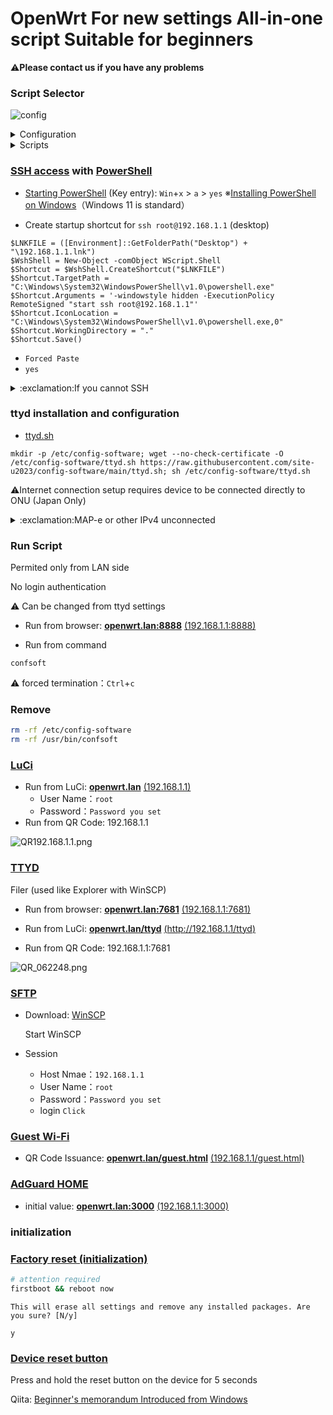 # OpenWrt For new settings All-in-one script Suitable for beginners

:warning:**Please contact us if you have any problems**

### Script Selector
![config](https://github.com/site-u2023/config-software/assets/140032047/0e7be2b8-7f81-44c7-9452-432fda1f7db8)

<details><summary>Configuration</summary>

:warning:Japanese notation
- [Script Selector](https://qiita.com/site_u/items/c6a50aa6dea965b5a774#%E3%82%B9%E3%82%AF%E3%83%AA%E3%83%97%E3%83%88%E3%82%BB%E3%83%AC%E3%82%AF%E3%82%BF%E3%83%BC%E8%A6%81onu%E7%9B%B4%E7%B5%90)
  - [Initial system setup (host name, password, wifi, etc.)](https://qiita.com/site_u/items/59c641c9dc0eec3b1324)
    - [Dynamic frequency selection (DFS)](https://qiita.com/site_u/items/f42be7c0953187b9428a#dynamic-frequency-selection-dfs)
    - [Guest Wi-Fi (QR code)](https://qiita.com/site_u/items/f42be7c0953187b9428a#guest-wi-fi-qr-code)
    - [Target Wake Time (TWT)](https://qiita.com/site_u/items/f42be7c0953187b9428a#target-wake-time-twt)
  - [Internet connection setup in Japan (MAP-e, DS-LITE, PPPoE)](https://qiita.com/site_u/items/4b8076cb8c9b05bc3f9a)
    - OCN Virtual Connect automatic configuration (including Nichiban measures)
      - Only Nichiban countermeasure settings are executed
    - V6 Plus and IPv6 options automatically configured (including Nichiban measures)
      - Only Nichiban countermeasure settings are executed
    - Transix Auto Configuration
    - Xpass Auto Configuration
    - V6connect Auto Configuration
    - PPPoE (iPv4 and IPv6): Authentication ID (user name) and password required
      - Perform PPPoE IPv4 connection setup
      - Perform PPPoE IPv4 and IPv6 connection setup
  - [Recommended Package Installation](https://qiita.com/site_u/items/a23d165201081817cb00)[(USB auto-detection)](https://qiita.com/site_u/items/597199882dc4d56c2385#usb)
    - Automatic full installation (recommended package all-in)
    - Selective Install
    - Confirmation of packages installed after flashing
  - [Access point configuration (Dumb / Bridge)](https://qiita.com/site_u/items/0463c782be0acd6d23d3)
  - [Ad blocker and DNS encryption installation](https://qiita.com/site_u/items/cf34ea1ee9a1971272bc)
    - [AdGuard HOME Setup and Installation](https://qiita.com/site_u/items/cf34ea1ee9a1971272bc#adguard-home)
      - Administrative web interface settings (port, username, and password only)
    - [AdBlockd installation and configuration (Japan only)](https://qiita.com/site_u/items/cf34ea1ee9a1971272bc#adblock)
      - AdBlock installation and configuration (custom filter add-in)
      - Installation and configuration of AdBlock-fast (custom filter add-in)
    - [DNS over HTTPS (DoH) configuration and installation](https://qiita.com/site_u/items/cf34ea1ee9a1971272bc#https-dns-proxy)
    - [DNS over TLS (DoT) configuration and installation](https://qiita.com/site_u/items/cf34ea1ee9a1971272bc#stubby)
  - [Home Assistant Installation](https://qiita.com/site_u/items/c33defca3eae1e8c62b8)
  - Other
    - [Button Setup and Installation](https://qiita.com/site_u/items/08764ce9473231482c17)
    - [IPERF3 installation and service addition](https://qiita.com/site_u/items/599124e2904d1374c2c9#iperf3)
    - [Location Based Service (LBS) Stop](https://qiita.com/site_u/items/3cd3fc65a789461262e8#%E4%BD%8D%E7%BD%AE%E6%83%85%E5%A0%B1%E3%82%B5%E3%83%BC%E3%83%93%E3%82%B9%E5%81%9C%E6%AD%A2)
    - [SAMBA4 and WSDD2 installation](https://qiita.com/site_u/items/aa9164859a78cb4e3f8f)
    - [Dynamic frequency selection (DFS)](https://qiita.com/site_u/items/f42be7c0953187b9428a#dynamic-frequency-selection-dfs)
    - [Guest Wi-Fi (QR code)](https://qiita.com/site_u/items/f42be7c0953187b9428a#guest-wi-fi-qr-code)
    - [Target Wake Time (TWT)](https://qiita.com/site_u/items/f42be7c0953187b9428a#target-wake-time-twt)
    - [Guest servicing (QR code issuance and random password)](https://qiita.com/site_u/items/f42be7c0953187b9428a#%E3%82%B2%E3%82%B9%E3%83%88%E3%81%AE%E3%82%B5%E3%83%BC%E3%83%93%E3%82%B9%E5%8C%96-qr%E3%82%B3%E3%83%BC%E3%83%89%E7%99%BA%E8%A1%8C%E3%81%A8%E3%83%A9%E3%83%B3%E3%83%80%E3%83%A0%E3%83%91%E3%82%B9%E3%83%AF%E3%83%BC%E3%83%89)
  - Quit

---

</details>

<details><summary>Scripts</summary>

- [README.md](https://github.com/site-u2023/config-software/blob/main/README.md)
  - [openwrt-config.sh](https://github.com/site-u2023/config-software/blob/main/openwrt-config.sh)
    - [system-config.sh](https://github.com/site-u2023/config-software/blob/main/system-config.sh)
      - [system.sh](https://github.com/site-u2023/config-software/blob/main/system.sh)
      - [dfs-check-new-config.sh](https://github.com/site-u2023/config-software/blob/main/dfs-check-new-config.sh)
    - [internet-config.sh](https://github.com/site-u2023/config-software/blob/main/internet-config.sh)
      - [map-e.sh](https://github.com/site-u2023/config-software/blob/main/map-e.sh)
      - [ds-lite.sh](https://github.com/site-u2023/config-software/blob/main/ds-lite.sh)
    - [package-config.sh](https://github.com/site-u2023/config-software/blob/main/package-config.sh)
      - [package-auto.sh](https://github.com/site-u2023/config-software/blob/main/package-auto.sh)
        - [package-auto-e.sh](https://github.com/site-u2023/config-software/blob/main/package-auto-e.sh)
        - [package-manual-g.sh](https://github.com/site-u2023/config-software/blob/main/package-manual-g.sh)
      - [package-manual.sh](https://github.com/site-u2023/config-software/blob/main/package-manual.sh)
        - [package-manual-e.sh](https://github.com/site-u2023/config-software/blob/main/package-manual-e.sh)
        - [package-manual-g.sh](https://github.com/site-u2023/config-software/blob/main/package-manual-g.sh)
      - [install-config.sh](https://github.com/site-u2023/config-software/blob/main/install-config.sh)
    - [dumb-config.sh](https://github.com/site-u2023/config-software/blob/main/dumb-config.sh)
      - [dumb.sh](https://github.com/site-u2023/config-software/blob/main/dumb.sh)
    - [ad-dns-blocking-config.sh](https://github.com/site-u2023/config-software/blob/main/ad-dns-blocking-config.sh)
      - [adguard-config.sh](https://github.com/site-u2023/config-software/blob/main/adguard-config.sh)
        - [adguardhome.yaml](https://raw.githubusercontent.com/site-u2023/config-software/main/adguardhome.yaml)
        - [adguardhome.yaml-g](https://raw.githubusercontent.com/site-u2023/config-software/main/adguardhome.yaml-g)
        - [htpasswd](https://github.com/site-u2023/config-software/blob/main/htpasswd)
        - [htpasswd-x86](https://github.com/site-u2023/config-software/blob/main/htpasswd-x86)
        - [adguard.sh](https://github.com/site-u2023/config-software/blob/main/adguard.sh)
      - [adblock-config.sh](https://github.com/site-u2023/config-software/blob/main/adblock-config.sh)
        - [adblock.sh](https://github.com/site-u2023/config-software/blob/main/adblock.sh)
        - [adblock-fast.sh](https://github.com/site-u2023/config-software/blob/main/adblock-fast.sh)
    - [HomeAssistant](https://github.com/site-u2023/config-software/blob/main/homeassistant.sh)
    - [etc-config.sh](https://github.com/site-u2023/config-software/blob/main/etc-config.sh)
      - [button-config.sh](https://github.com/site-u2023/config-software/blob/main/button-config.sh)
        - [button.sh](https://github.com/site-u2023/config-software/blob/main/button.sh)
      - [iperf3](https://github.com/site-u2023/config-software/blob/main/ad-dns-blocking-config.sh)
      - [dfs-check-new-config.sh](https://github.com/site-u2023/config-software/blob/main/dfs-check-new-config.sh)
      - [guest.sh](https://github.com/site-u2023/config-software/blob/main/guest.sh)
---

</details>

### [SSH access](https://openwrt.org/docs/guide-quick-start/sshadministration) with [PowerShell](https://learn.microsoft.com/en-us/powershell/scripting/what-is-windows-powershell?view=powershell-7.4)

- [Starting PowerShell](https://learn.microsoft.com/en-us/powershell/scripting/windows-powershell/starting-windows-powershell?view=powershell-7.4) (Key entry): `Win`+`x` > `a` > `yes`
  ※[Installing PowerShell on Windows](https://learn.microsoft.com/ja-jp/powershell/scripting/install/installing-powershell-on-windows?view=powershell-7.4)（Windows 11 is standard）

- Create startup shortcut for `ssh root@192.168.1.1` (desktop)

```sh:powershell: ssh
$LNKFILE = ([Environment]::GetFolderPath("Desktop") + "\192.168.1.1.lnk")
$WshShell = New-Object -comObject WScript.Shell
$Shortcut = $WshShell.CreateShortcut("$LNKFILE")
$Shortcut.TargetPath = "C:\Windows\System32\WindowsPowerShell\v1.0\powershell.exe"
$Shortcut.Arguments = '-windowstyle hidden -ExecutionPolicy RemoteSigned "start ssh root@192.168.1.1"'
$Shortcut.IconLocation = "C:\Windows\System32\WindowsPowerShell\v1.0\powershell.exe,0"
$Shortcut.WorkingDirectory = "."
$Shortcut.Save()

```

- `Forced Paste`
- `yes`

<details><summary>:exclamation:If you cannot SSH</summary>

`C:\Users\yourusername\.ssh\known_hosts`
※Windows Hidden Files
```powershell:powershell
Clear-Content .ssh\known_hosts -Force

```
---

</details>
 
### ttyd installation and configuration

- [ttyd.sh](https://github.com/site-u2023/config-software/blob/main/ttyd.sh)
```sh:SSH
mkdir -p /etc/config-software; wget --no-check-certificate -O /etc/config-software/ttyd.sh https://raw.githubusercontent.com/site-u2023/config-software/main/ttyd.sh; sh /etc/config-software/ttyd.sh

```
:warning:Internet connection setup requires device to be connected directly to ONU (Japan Only)
<details><summary>:exclamation:MAP-e or other IPv4 unconnected</summary>

https://github.com/ can be connected using IPv6
  - Connect client for setup to LAN1
```sh:SSH
# IPv6 Usage Settings
uci add network device
uci set network.@device[-1].name='lan1'
uci set network.@device[-1].mtu='1500'
uci set network.@device[-1].ipv6='1'
uci set network.@device[-1].mtu6='1500'
#
uci commit network
/etc/init.d/network reload

```

---

</details>

### Run Script

Permited only from LAN side

No login authentication

:warning: Can be changed from ttyd settings

- Run from browser: 
**[openwrt.lan:8888](http://openwrt.lan:8888)** [(192.168.1.1:8888)](http://192.168.1.1:8888)

- Run from command
```sh:SSH
confsoft

```
:warning: forced termination：`Ctrl`+`c`

### Remove
```sh :SSH
rm -rf /etc/config-software
rm -rf /usr/bin/confsoft

```


### [LuCi](https://qiita.com/site_u/items/a23d165201081817cb00#luciweb%E7%AE%A1%E7%90%86%E7%94%BB%E9%9D%A2)

- Run from LuCi:
**[openwrt.lan](http://openwrt.lan)** [(192.168.1.1)](http://192.168.1.1)
  - User Name：`root`
  - Password：`Password you set`
- Run from QR Code: 192.168.1.1

![QR192.168.1.1.png](https://qiita-image-store.s3.ap-northeast-1.amazonaws.com/0/3412833/93eed9ce-7319-9332-99ba-74455b471cdd.png) 


### [TTYD](https://qiita.com/site_u/items/a23d165201081817cb00#ttyd)
Filer (used like Explorer with WinSCP)

- Run from browser:
**[openwrt.lan:7681](http://openwrt.lan:7681)** [(192.168.1.1:7681)](http://192.168.1.1:7681)

- Run from LuCi:
**[openwrt.lan/ttyd](openwrt.lan/cgi-bin/luci/admin/services/ttyd)** [(http://192.168.1.1/ttyd)](http://192.168.1.1/cgi-bin/luci/admin/services/ttyd)

- Run from QR Code: 192.168.1.1:7681

![QR_062248.png](https://qiita-image-store.s3.ap-northeast-1.amazonaws.com/0/3412833/e7929d2e-d9b0-b599-33cf-55413d584b19.png)


### [SFTP](https://qiita.com/site_u/items/a23d165201081817cb00#sftp-server)

- Download: [WinSCP](https://winscp.net/eng/download.php)
  
  Start WinSCP

- Session
  - Host Nmae：`192.168.1.1`
  - User Name：`root`
  - Password：`Password you set`
  - login `Click `

### [Guest Wi-Fi](https://qiita.com/site_u/items/f42be7c0953187b9428a#%E3%82%B2%E3%82%B9%E3%83%88%E3%81%AE%E3%82%B5%E3%83%BC%E3%83%93%E3%82%B9%E5%8C%96-qr%E3%82%B3%E3%83%BC%E3%83%89%E7%99%BA%E8%A1%8C%E3%81%A8%E3%83%A9%E3%83%B3%E3%83%80%E3%83%A0%E3%83%91%E3%82%B9%E3%83%AF%E3%83%BC%E3%83%89)

- QR Code Issuance:
**[openwrt.lan/guest.html](http://openwrt.lan/guest.html)** [(192.168.1.1/guest.html)](http://192.168.1.1/guest.html)

### [AdGuard HOME](https://qiita.com/site_u/items/cf34ea1ee9a1971272bc#adguard-home)

- initial value:
**[openwrt.lan:3000](http://openwrt.lan:3000)** [(192.168.1.1:3000)](http://192.168.1.1:3000)

### initialization

### [Factory reset (initialization)](https://openwrt.org/docs/guide-user/troubleshooting/failsafe_and_factory_reset#soft_factory_reset)
```sh
# attention required
firstboot && reboot now

```
`This will erase all settings and remove any installed packages. Are you sure? [N/y]`
```sh:Input mode: Initialization
y

```
### [Device reset button](https://openwrt.org/docs/guide-user/troubleshooting/failsafe_and_factory_reset#reset_button)
Press and hold the reset button on the device for 5 seconds


Qiita: [Beginner's memorandum Introduced from Windows](https://qiita.com/site_u/items/39fbac482c06c98b229b)
